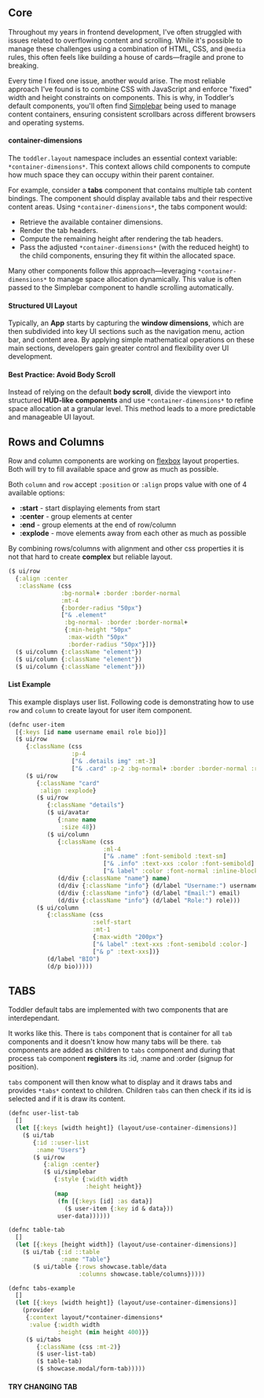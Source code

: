 
## Core

Throughout my years in frontend development, I've often struggled 
with issues related to overflowing content and scrolling. While it's 
possible to manage these challenges using a combination of HTML, CSS,
and `@media` rules, this often feels like building a house of 
cards—fragile and prone to breaking.

Every time I fixed one issue, another would arise. The most reliable 
approach I've found is to combine CSS with JavaScript and enforce
"fixed" width and height constraints on components. This is why,
in Toddler’s default components, you'll often find [Simplebar](https://grsmto.github.io/simplebar/)
being used to manage content containers, ensuring consistent
scrollbars across different browsers and operating systems.

#### container-dimensions

The `toddler.layout` namespace includes an essential context variable:
`*container-dimensions*`. This context allows child components to
compute how much space they can occupy within their parent container.

For example, consider a **tabs** component that contains multiple tab
content bindings. The component should display available tabs and their
respective content areas. Using `*container-dimensions*`, the tabs 
component would:

 * Retrieve the available container dimensions.
 * Render the tab headers.
 * Compute the remaining height after rendering the tab headers.
 * Pass the adjusted `*container-dimensions*` (with the reduced height)
to the child components, ensuring they fit within the allocated space.

Many other components follow this approach—leveraging `*container-dimensions*`
to manage space allocation dynamically. This value is often
passed to the Simplebar component to handle scrolling automatically.

#### Structured UI Layout

Typically, an **App** starts by capturing the **window dimensions**,
which are then subdivided into key UI sections such as the
navigation menu, action bar, and content area. By applying simple
mathematical operations on these main sections, developers gain 
greater control and flexibility over UI development.

#### Best Practice: Avoid Body Scroll

Instead of relying on the default **body scroll**, 
divide the viewport into structured **HUD-like components**
and use `*container-dimensions*` to refine space
allocation at a granular level. This method leads to
a more predictable and manageable UI layout.


## Rows and Columns
Row and column components are working on [flexbox](https://css-tricks.com/snippets/css/a-guide-to-flexbox/)
layout properties. Both will try to fill available space and grow as much as possible.

Both `column` and `row` accept `:position` or `:align` props value with one of 4 available
options:

 * **:start**   - start displaying elements from start
 * **:center**  - group elements at center 
 * **:end**     - group elements at the end of row/column
 * **:explode** - move elements away from each other as much as possible


By combining rows/columns with alignment and other css properties it is
not that hard to create __complex__ but reliable layout.

```clojure
($ ui/row
  {:align :center
   :className (css
               :bg-normal+ :border :border-normal
               :mt-4
               {:border-radius "50px"}
               ["& .element"
                :bg-normal- :border :border-normal+
                {:min-height "50px"
                 :max-width "50px"
                 :border-radius "50px"}])}
  ($ ui/column {:className "element"})
  ($ ui/column {:className "element"})
  ($ ui/column {:className "element"}))
```

<div id="rows-columns-example"></div>


#### List Example
This example displays user list. Following code is demonstrating
how to use `row` and `column` to create layout for user item component.


```clojure
(defnc user-item
  [{:keys [id name username email role bio]}]
  ($ ui/row
     {:className (css
                  :p-4
                  ["& .details img" :mt-3]
                  ["& .card" :p-2 :bg-normal+ :border :border-normal :rounded-md])}
     ($ ui/row
        {:className "card"
         :align :explode}
        ($ ui/row
           {:className "details"}
           ($ ui/avatar
              {:name name
               :size 48})
           ($ ui/column
              {:className (css
                           :ml-4
                           ["& .name" :font-semibold :text-sm]
                           ["& .info" :text-xxs :color :font-semibold]
                           ["& label" :color :font-normal :inline-block :mr-2 :text-xxxs])}
              (d/div {:className "name"} name)
              (d/div {:className "info"} (d/label "Username:") username)
              (d/div {:className "info"} (d/label "Email:") email)
              (d/div {:className "info"} (d/label "Role:") role)))
        ($ ui/column
           {:className (css
                        :self-start
                        :mt-1
                        {:max-width "200px"}
                        ["& label" :text-xxs :font-semibold :color-]
                        ["& p" :text-xxs])}
           (d/label "BIO")
           (d/p bio)))))
```

<div id="list-example"></div>



## TABS
Toddler default tabs are implemented with two components that are interdependant.

It works like this. There is `tabs` component that is container for all `tab` components
and it doesn't know how many tabs will be there. `tab` components are added as children to
`tabs` component and during that process `tab` component **registers** its :id, :name and 
:order (signup for position).

`tabs` component will then know what to display and it draws tabs and provides `*tabs*` context
to children. Children `tabs` can then check if its id is selected and if it is draw its content.

```clojure
(defnc user-list-tab
  []
  (let [{:keys [width height]} (layout/use-container-dimensions)]
    ($ ui/tab
       {:id ::user-list
        :name "Users"}
       ($ ui/row
          {:align :center}
          ($ ui/simplebar
             {:style {:width width
                      :height height}}
             (map
              (fn [{:keys [id] :as data}]
                ($ user-item {:key id & data}))
              user-data))))))

(defnc table-tab
  []
  (let [{:keys [height width]} (layout/use-container-dimensions)]
    ($ ui/tab {:id ::table
               :name "Table"}
       ($ ui/table {:rows showcase.table/data
                    :columns showcase.table/columns}))))

(defnc tabs-example
  []
  (let [{:keys [width height]} (layout/use-container-dimensions)]
    (provider
     {:context layout/*container-dimensions*
      :value {:width width
              :height (min height 400)}}
     ($ ui/tabs
        {:className (css :mt-2)}
        ($ user-list-tab)
        ($ table-tab)
        ($ showcase.modal/form-tab)))))
```

#### TRY CHANGING TAB
<div id="tabs-example"></div>

